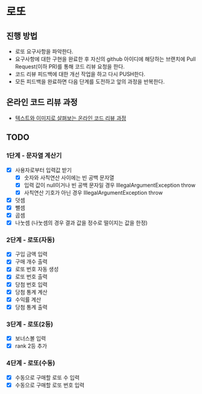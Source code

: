 # 로또
## 진행 방법
* 로또 요구사항을 파악한다.
* 요구사항에 대한 구현을 완료한 후 자신의 github 아이디에 해당하는 브랜치에 Pull Request(이하 PR)를 통해 코드 리뷰 요청을 한다.
* 코드 리뷰 피드백에 대한 개선 작업을 하고 다시 PUSH한다.
* 모든 피드백을 완료하면 다음 단계를 도전하고 앞의 과정을 반복한다.

## 온라인 코드 리뷰 과정
* [텍스트와 이미지로 살펴보는 온라인 코드 리뷰 과정](https://github.com/next-step/nextstep-docs/tree/master/codereview)


## TODO
### 1단계 - 문자열 계산기
- [X] 사용자로부터 입력값 받기 
  - [X] 숫자와 사칙연산 사이에는 빈 공백 문자열
  - [X] 입력 값이 null이거나 빈 공백 문자일 경우 IllegalArgumentException throw
  - [X] 사칙연산 기호가 아닌 경우 IllegalArgumentException throw
- [X] 덧셈
- [X] 뺄셈
- [X] 곱셈
- [X] 나눗셈 (나눗셈의 경우 결과 값을 정수로 떨이지는 값을 한정)

### 2단계 - 로또(자동)
- [X] 구입 금액 입력
- [X] 구매 개수 출력
- [X] 로또 번호 자동 생성
- [X] 로또 번호 출력
- [X] 당첨 번호 입력
- [X] 당첨 통계 계산
- [X] 수익률 계산
- [X] 당첨 통계 출력

### 3단계 - 로또(2등)
- [X] 보너스볼 입력
- [X] rank 2등 추가

### 4단계 - 로또(수동)
- [X] 수동으로 구매할 로또 수 입력
- [X] 수동으로 구매할 로또 번호 입력
